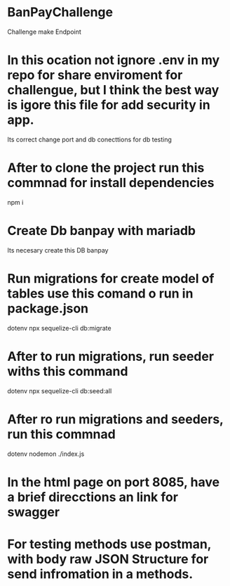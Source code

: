 # BanPayChallenge
Challenge  make Endpoint

# In  this ocation  not  ignore .env  in my  repo for share enviroment for  challengue, but  I think  the  best  way  is  igore this file for  add security  in app.

Its correct  change  port  and db conecttions  for db  testing

# After  to  clone  the project run this  commnad  for  install dependencies
npm i 

# Create  Db banpay  with  mariadb
Its  necesary  create  this  DB  banpay

# Run  migrations  for  create model  of  tables use  this comand o run in package.json
dotenv npx sequelize-cli db:migrate

# After  to run migrations,  run seeder  withs  this  command
dotenv npx sequelize-cli db:seed:all

# After  ro  run migrations  and  seeders, run this  commnad
dotenv nodemon ./index.js

# In the  html  page  on port 8085, have  a  brief direcctions  an  link for  swagger


# For  testing  methods  use  postman, with  body  raw  JSON Structure for send  infromation  in a methods.




 